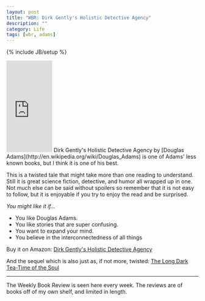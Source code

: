 ```yaml
---
layout: post
title: "WBR: Dirk Gently's Holistic Detective Agency"
description: ""
category: Life
tags: [wbr, adams]
---
```

{% include JB/setup %}

<iframe class="float_right" style="width:120px;height:240px;" marginwidth="0" marginheight="0" scrolling="no" frameborder="0" src="http://ws-na.amazon-adsystem.com/widgets/q?ServiceVersion=20070822&amp;Operation=GetAdHtml&amp;ID=OneJS&amp;OneJS=1&amp;source=ss&amp;ref=ss_til&amp;ad_type=product_link&amp;tracking_id=without-20&amp;marketplace=amazon&amp;region=US&amp;placement=0671746723&amp;asins=0671746723&amp;show_border=true&amp;link_opens_in_new_window=true&amp;MarketPlace=US">
</iframe>
Dirk Gently's Holistic Detective Agency by [Douglas Adams](http://en.wikipedia.org/wiki/Douglas_Adams) is one of Adams' less known books, but I think it is one of his best.

This is a twisted tale that might take more than one reading to understand. Still it is great science fiction, detective, and humor all wrapped up in one. Not much else can be said without spoilers so remember that it is not easy to follow, but it is enjoyable if you try to enjoy the read and be surprised.

*You might like it if...*
 * You like Douglas Adams.
 * You like stories that are super confusing.
 * You want to expand your mind.
 * You believe in the interconnectedness of all things

Buy it on Amazon: [Dirk Gently's Holistic Detective Agency](http://www.amazon.com/gp/product/0671746723/ref=as_li_ss_tl?ie=UTF8&tag=without-20&linkCode=as2&camp=1789&creative=390957&creativeASIN=0671746723)

And the sequel which is also just as, if not more, twisted: [The Long Dark Tea-Time of the Soul](http://www.amazon.com/gp/product/0671742515/ref=as_li_ss_tl?ie=UTF8&tag=without-20&linkCode=as2&camp=1789&creative=390957&creativeASIN=0671742515)

---

The Weekly Book Review is seen here every week. The reviews are of books off of my own shelf, and limited in length. 